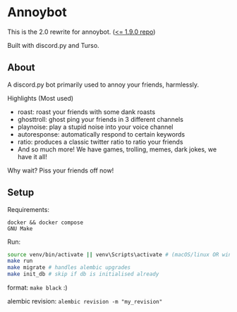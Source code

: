 # Annoybot

This is the 2.0 rewrite for annoybot. ([<= 1.9.0 repo](https://github.com/SebassNoob/bot))

Built with discord.py and Turso.

## About
A discord.py bot primarily used to annoy your friends, harmlessly.

Highlights (Most used)
- roast: roast your friends with some dank roasts
- ghosttroll: ghost ping your friends in 3 different channels
- playnoise: play a stupid noise into your voice channel
- autoresponse: automatically respond to certain keywords
- ratio: produces a classic twitter ratio to ratio your friends
- And so much more! We have games, trolling, memes, dark jokes, we have it all!

Why wait? Piss your friends off now!

## Setup
Requirements:
```
docker && docker compose
GNU Make
```

Run:
```sh
source venv/bin/activate || venv\Scripts\activate # (macOS/linux OR windows)
make run
make migrate # handles alembic upgrades
make init_db # skip if db is initialised already
```
format: ``make black`` :)

alembic revision: ``alembic revision -m "my_revision"``
